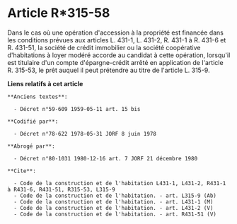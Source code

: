 # Article R*315-58

Dans le cas où une opération d'accession à la propriété est financée dans les conditions prévues aux articles L. 431-1, L.
431-2, R. 431-1 à R. 431-6 et R. 431-51, la société de crédit immobilier ou la société coopérative d'habitations à loyer
modéré accorde au candidat à cette opération, lorsqu'il est titulaire d'un compte d'épargne-crédit arrêté en application de
l'article R. 315-53, le prêt auquel il peut prétendre au titre de l'article L. 315-9.

**Liens relatifs à cet article**

	**Anciens textes**:

	  - Décret n°59-609 1959-05-11 art. 15 bis

	**Codifié par**:

	  - Décret n°78-622 1978-05-31 JORF 8 juin 1978

	**Abrogé par**:

	  - Décret n°80-1031 1980-12-16 art. 7 JORF 21 décembre 1980

	**Cite**:

	  - Code de la construction et de l'habitation L431-1, L431-2, R431-1 à R431-6, R431-51, R315-53, L315-9
	  - Code de la construction et de l'habitation. - art. L315-9 (Ab)
	  - Code de la construction et de l'habitation. - art. L431-1 (M)
	  - Code de la construction et de l'habitation. - art. L431-2 (V)
	  - Code de la construction et de l'habitation. - art. R431-51 (V)
